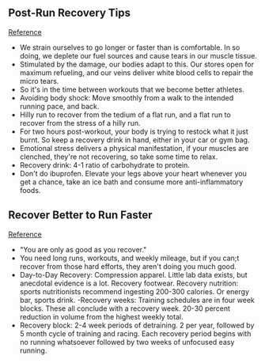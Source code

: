 ## Post-Run Recovery Tips
[Reference](http://www.runnersworld.com/injury-treatment/post-run-recovery-tips)

- We strain ourselves to go longer or faster than is comfortable. In so doing, we deplete our fuel sources and cause tears in our muscle tissue.
- Stimulated by the damage, our bodies adapt to this. Our stores open for maximum refueling, and our veins deliver white blood cells to repair the micro tears.
- So it's in the time between workouts that we become better athletes.
- Avoiding body shock: Move smoothly from a walk to the intended running pace, and back.
- Hilly run to recover from the tedium of a flat run, and a flat run to recover from the stress of a hilly run.
- For two hours post-workout, your body is trying to restock what it just burnt. So keep a recovery drink in hand, either in your car or gym bag.
- Emotional stress delivers a physical manifestation, if your muscles are clenched, they're not recovering, so take some time to relax.
- Recovery drink: 4-1 ratio of carbohydrate to protein.
- Don't do ibuprofen. Elevate your legs above your heart whenever you get a chance, take an ice bath and consume more anti-inflammatory foods.

## Recover Better to Run Faster
[Reference](http://running.competitor.com/2014/04/recovery/recover-to-run-faster_70568)

- "You are only as good as you recover."
- You need long runs, workouts, and weekly mileage, but if you can;t recover from those hard efforts, they aren't doing you much good.
- Day-to-Day Recovery: Compression apparel. Little lab data exists, but anecdotal evidence is a lot. Recovery footwear. Recovery nutrition: sports nutritionists recommend ingesting 200-300 calories. Or energy bar, sports drink.
-Recovery weeks: Training schedules are in four week blocks. These all conclude with a recovery week. 20-30 percent reduction in volume from the highest weekly total.
- Recovery block: 2-4 week periods of detraining. 2 per year, followed by 5 month cycle of training and racing. Each recovery period begins with no running whatsoever followed by two weeks of unfocused easy running.
